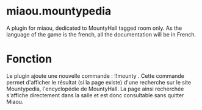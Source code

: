 # miaou.mountypedia

A plugin for miaou, dedicated to MountyHall tagged room only.
As the language of the game is the french, all the documentation will be in French.

# Fonction

Le plugin ajoute une nouvelle commande : !!mounty <expression>.
Cette commande permet d'afficher le résultat (si la page existe) d'une recherche sur le site Mountypedia, l'encyclopédie de MountyHall.
La page ainsi recherchée s'affiche directement dans la salle et est donc consultable sans quitter Miaou.
